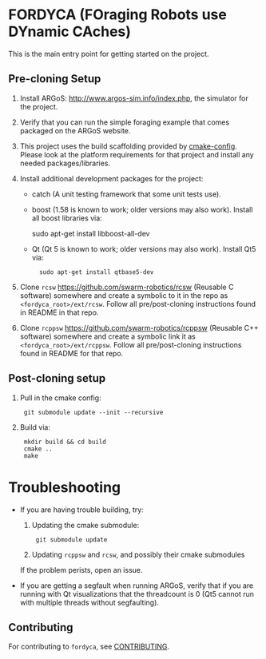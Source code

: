 # FORDYCA (FOraging Robots use DYnamic CAches)

This is the main entry point for getting started on the project.

## Pre-cloning Setup

1. Install ARGoS: http://www.argos-sim.info/index.php, the simulator
   for the project.

2. Verify that you can run the simple foraging example that comes
   packaged on the ARGoS website.

3. This project uses the build scaffolding provided by
   [cmake-config](https://github.com/jharwell/cmake-config). Please
   look at the platform requirements for that project and install any
   needed packages/libraries.

4. Install additional development packages for the project:

   - catch (A unit testing framework that some unit tests use).
   - boost (1.58 is known to work; older versions may also work). Install all
     boost libraries via:

        sudo  apt-get install libboost-all-dev

    - Qt (Qt 5 is known to work; older versions may also work). Install Qt5 via:

            sudo apt-get install qtbase5-dev

5. Clone `rcsw` https://github.com/swarm-robotics/rcsw (Reusable C software)
   somewhere and create a symbolic to it in the repo as
   `<fordyca_root>/ext/rcsw`. Follow all pre/post-cloning instructions found in
   README in that repo.

6. Clone `rcppsw` https://github.com/swarm-robotics/rcppsw (Reusable C++ software)
   somewhere and create a symbolic link it as
   `<fordyca_root>/ext/rcppsw`. Follow all pre/post-cloning instructions found in
   README for that repo.

## Post-cloning setup

1. Pull in the cmake config:

        git submodule update --init --recursive

2. Build via:

        mkdir build && cd build
        cmake ..
        make

# Troubleshooting

- If you are having trouble building, try:

  1. Updating the cmake submodule:

          git submodule update

  2. Updating `rcppsw` and `rcsw`, and possibly their cmake submodules

  If the problem perists, open an issue.

- If you are getting a segfault when running ARGoS, verify that if you are
  running with Qt visualizations that the threadcount is 0 (Qt5 cannot run with
  multiple threads without segfaulting).

## Contributing

For contributing to `fordyca`, see
[CONTRIBUTING](https://github.com/swarm-robotics/rcppsw/blob/master/docs/CONTRIBUTING.md).
